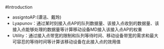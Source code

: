 #Introduction

* assigntoAP:(谭洁、戴玲)
* Lyapunov：通过某时刻接入点AP的队列数据量、该接入点收到的数据量、该接入点能够处理的数据量等计算移动设备MD接入该接入点AP的权重
* Utility：通过接入点带宽的限制和队列等待时间、移动设备带宽的需求和最大可容忍的等待时间等计算该移动设备在此接入点的效用值
